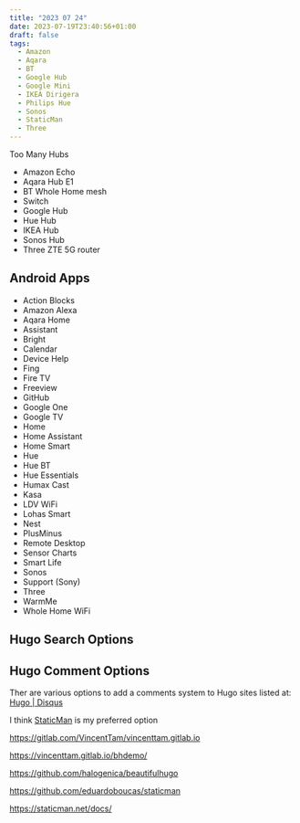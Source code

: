 ```yaml
---
title: "2023 07 24"
date: 2023-07-19T23:40:56+01:00
draft: false
tags:
  - Amazon
  - Aqara
  - BT
  - Google Hub
  - Google Mini
  - IKEA Dirigera
  - Philips Hue
  - Sonos
  - StaticMan
  - Three
---
```


Too Many Hubs

+ Amazon Echo
+ Aqara Hub E1
+ BT Whole Home mesh
+ Switch
+ Google Hub
+ Hue Hub
+ IKEA Hub
+ Sonos Hub
+ Three ZTE 5G router

## Android Apps

+ Action Blocks
+ Amazon Alexa
+ Aqara Home
+ Assistant
+ Bright
+ Calendar
+ Device Help
+ Fing
+ Fire TV
+ Freeview
+ GitHub
+ Google One
+ Google TV
+ Home
+ Home Assistant
+ Home Smart
+ Hue
+ Hue BT
+ Hue Essentials
+ Humax Cast
+ Kasa
+ LDV WiFi
+ Lohas Smart
+ Nest
+ PlusMinus
+ Remote Desktop
+ Sensor Charts
+ Smart Life
+ Sonos
+ Support (Sony)
+ Three
+ WarmMe
+ Whole Home WiFi

## Hugo Search Options

## Hugo Comment Options

Ther are various options to add a comments system to Hugo sites listed at: [Hugo | Disqus](https://gohugo.io/content-management/comments/)

I think [StaticMan](https://staticman.net/) is my preferred option

https://gitlab.com/VincentTam/vincenttam.gitlab.io

https://vincenttam.gitlab.io/bhdemo/

https://github.com/halogenica/beautifulhugo

https://github.com/eduardoboucas/staticman

https://staticman.net/docs/